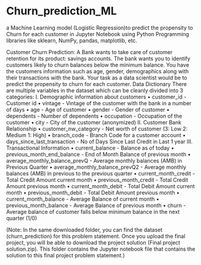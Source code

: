 # Churn_prediction_ML
a Machine Learning model (Logistic Regression)to predict the propensity to Churn for each customer in Jupyter Notebook using Python Programming libraries like sklearn, NumPy, pandas, matplotlib, etc.

Customer Churn Prediction:
A Bank wants to take care of customer retention for its product: savings accounts. The bank wants you to identify customers likely to churn balances below the minimum balance. You have the customers information such as age, gender, demographics along with their transactions with the bank.
Your task as a data scientist would be to predict the propensity to churn for each customer.
Data Dictionary
There are multiple variables in the dataset which can be cleanly divided into 3 categories:
I. Demographic information about customers
•	customer_id - Customer id 
•	vintage - Vintage of the customer with the bank in a number of days 
•	age - Age of customer 
•	gender - Gender of customer 
•	dependents - Number of dependents 
•	occupation - Occupation of the customer 
•	city - City of the customer (anonymized) 
II. Customer Bank Relationship
•	customer_nw_category - Net worth of customer (3: Low 2: Medium 1: High) 
•	branch_code - Branch Code for a customer account 
•	days_since_last_transaction - No of Days Since Last Credit in Last 1 year 
III. Transactional Information
•	current_balance - Balance as of today 
•	previous_month_end_balance - End of Month Balance of previous month 
•	average_monthly_balance_prevQ - Average monthly balances (AMB) in Previous Quarter 
•	average_monthly_balance_prevQ2 - Average monthly balances (AMB) in previous to the previous quarter 
•	current_month_credit - Total Credit Amount current month 
•	previous_month_credit - Total Credit Amount previous month 
•	current_month_debit - Total Debit Amount current month 
•	previous_month_debit - Total Debit Amount previous month 
•	current_month_balance - Average Balance of current month 
•	previous_month_balance - Average Balance of previous month 
•	churn - Average balance of customer falls below minimum balance in the next quarter (1/0) 
 
(Note: In the same downloaded folder, you can find the dataset (churn_prediction) for this problem statement. Once you upload the final project, you will be able to download the project solution (Final project solution.zip). This folder contains the Jupyter notebook file that contains the solution to this final project problem statement.)

